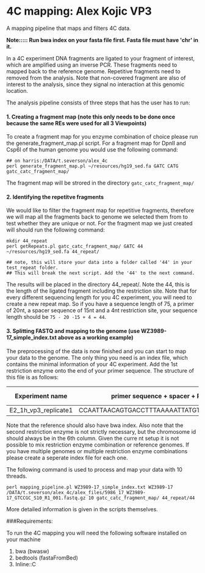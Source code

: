 # 4C mapping: Alex Kojic VP3

A mapping pipeline that maps and filters 4C data.

**Note::::: Run bwa index on your fasta file first. Fasta file must have 'chr' in it.**


In a 4C experiment DNA fragments are ligated to your fragment of interest, which are amplified using an inverse PCR. These fragments need to mapped back to the reference genome. Repetitive fragments need to removed from the analysis. Note that non-covered fragment are also of interest to the analysis, since they signal no interaction at this genomic location.

The analysis pipeline consists of three steps that has the user has to run:

#### 1. Creating a fragment map (note this only needs to be done once because the same REs were used for all 3 Viewpoints)

To create a fragment map for you enzyme combination of choice please run the generate_fragment_map.pl script. For a fragment map for DpnII and Csp6I of the human genome you would use the following command:

```
## on harris:/DATA/t.severson/alex_4c
perl generate_fragment_map.pl ~/resources/hg19_sed.fa GATC CATG gatc_catc_fragment_map/
```

The fragment map will be strored in the directory `gatc_catc_fragment_map/`

#### 2. Identifying the repetitve fragments

We would like to filter the fragment map for repetitive fragments, therefore we will map all the fragments back to genome we selected them from to test whether they are unique or not. For the fragment map we just created will should run the following command:

```
mkdir 44_repeat
perl getRepeats.pl gatc_catc_fragment_map/ GATC 44 ~/resources/hg19_sed.fa 44_repeat/

## note, this will store your data into a folder called '44' in your test_repeat folder. 
## This will break the next script. Add the '44' to the next command. 
```

The results will be placed in the directory 44_repeat/. Note the 44, this is the length of the ligated fragment including the restriction site. Note that for every different sequencing length for you 4C experiment, you will need to create a new repeat map. So if you have a sequence length of 75, a primer of 20nt, a spacer sequence of 15nt and a 4nt restriction site, your sequence length should be `75 - 20 -15 + 4 = 44`. 



#### 3. Splitting FASTQ and mapping to the genome (use WZ3989-17_simple_index.txt above as a working example)

The preprocessing of the data is now finished and you can start to map your data to the genome. The only thing you need is an index file, which contains the minimal information of your 4C experiment. Add the 1st restriction enzyme onto the end of your primer sequence. The structure of this file is as follows:

|Experiment name | primer sequence + spacer + RE | path to reference genome | restriction enzyme 1 | restriction enzyme 2 | viewpoint chromosome |
|---------- | ---------- | ----------|----------|----------|----------|
|E2_1h_vp3_replicate1 | CCAATTAACAGTGACCTTTAAAAATTATGTTTACT**GATC** | /home/t.severson/resources/hg19_sed.fa | GATC | GTAC | chr6 |

Note that the reference should also have bwa index. Also note that the second restriction enzyme is not strictly necessary, but the chromosome id should always be in the 6th column. Given the curre
nt setup it is not possible to mix restriction enzyme combination or reference genomes. If you have multiple genomes or multiple restriction enzyme combinations please create a seperate index file
for each one.

The following command is used to process and map your data with 10 threads.

```
perl mapping_pipeline.pl WZ3989-17_simple_index.txt WZ3989-17 /DATA/t.severson/alex_4c/alex_files/5986_17_WZ3989-17_GTCCGC_S10_R1_001.fastq.gz 10 gatc_catc_fragment_map/ 44_repeat/44
```

More detailed information is given in the scripts themselves.

###Requirements:

To run the 4C mapping you will need the following software installed on your machine

1. bwa (bwasw)
2. bedtools (fastaFromBed)
3. Inline::C


